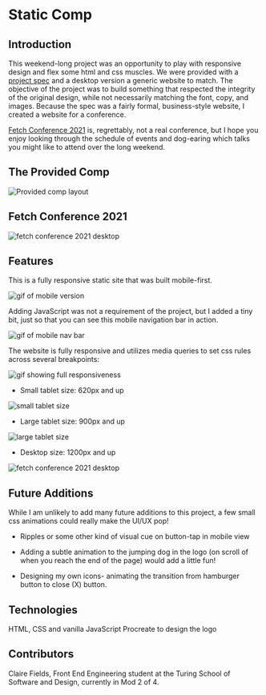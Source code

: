 # Static Comp

## Introduction
This weekend-long project was an opportunity to play with responsive design and flex some html and css muscles. We were provided with a [project spec](https://frontend.turing.edu/projects/module-1/m1-static-comp) and a desktop version a generic website to match. The objective of the project was to build something that respected the integrity of the original design, while not necessarily matching the font, copy, and images. Because the spec was a fairly formal, business-style website, I created a website for a conference.

[Fetch Conference 2021](https://clairefields15.github.io/static-comp/) is, regrettably, not a real conference, but I hope you enjoy looking through the schedule of events and dog-earing which talks you might like to attend over the long weekend.

## The Provided Comp
![Provided comp layout](https://imgur.com/VnvpqHF.jpg)

## Fetch Conference 2021
![fetch conference 2021 desktop](https://imgur.com/iVpkmW4.jpg)

## Features
This is a fully responsive static site that was built mobile-first.

![gif of mobile version](https://media.giphy.com/media/fYhtYZ64tgZcrKz4zU/giphy.gif)


Adding JavaScript was not a requirement of the project, but I added a tiny bit, just so that you can see this mobile navigation bar in action.

![gif of mobile nav bar](https://media.giphy.com/media/71ohdbZ2ZIXu9m7EyF/giphy.gif)


The website is fully responsive and utilizes media queries to set css rules across several breakpoints:

![gif showing full responsiveness](https://media.giphy.com/media/V2Z57LUHBUBs7AOWBo/giphy.gif)


* Small tablet size: 620px and up

![small tablet size](https://imgur.com/AsaNU3x.jpg)

* Large tablet size: 900px and up

![large tablet size](https://imgur.com/ss0w5p0.jpg)

* Desktop size: 1200px and up

![fetch conference 2021 desktop](https://imgur.com/iVpkmW4.jpg)


## Future Additions

While I am unlikely to add many future additions to this project, a few small css animations could really make the UI/UX pop!

- Ripples or some other kind of visual cue on button-tap in mobile view

- Adding a subtle animation to the jumping dog in the logo (on scroll of when you reach the end of the page) would add a little fun! 

- Designing my own icons- animating the transition from hamburger button to close (X) button.



## Technologies
HTML, CSS and vanilla JavaScript
Procreate to design the logo

## Contributors
Claire Fields, Front End Engineering student at the Turing School of Software and Design, currently in Mod 2 of 4.

